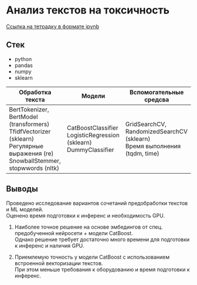 # Анализ текстов на токсичность
[Ссылка на тетрадку в формате ipynb](https://github.com/sotwra/Portfolio/blob/main/NLP%20Text%20classification/NLP%20comments%20classification.ipynb)

## Стек
- python
- pandas
- numpy
- sklearn

| Обработка текста | Модели | Вспомогательные средсва |
| ---------------- | ------ | ----------------------- |
| BertTokenizer, BertModel (transformers) <br/> TfidfVectorizer (sklearn) <br/> Регулярные выражения (re) <br/> SnowballStemmer, stopwwords (nltk) | CatBoostClassifier <br/> LogisticRegression (sklearn) <br/> DummyClassifier | GridSearchCV, RandomizedSearchCV (sklearn) <br/> Время выполнения (tqdm, time)

## Выводы
Проведено исследование вариантов сочетаний предобработки текстов и ML моделей.   
Оценено время подготовки к инференс и необходимость GPU. 
1. Наиболее точное решение на основе эмбедингов от спец. предобученной нейросети + модели CatBoost.  
Однако решение требует достаточно много времени для подготовки к инференс и наличия GPU.
  
3. Приемлемую точность у модели CatBoost с использованием встроенной векторизации текстов.   
При этом меньше требования к оборудованию и время подготовки к инференс.
